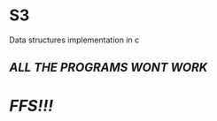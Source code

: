 # S3
Data structures implementation in c
<i><h2>ALL THE PROGRAMS WONT WORK</h2> 
  <h1>FFS!!!</h1></i>
